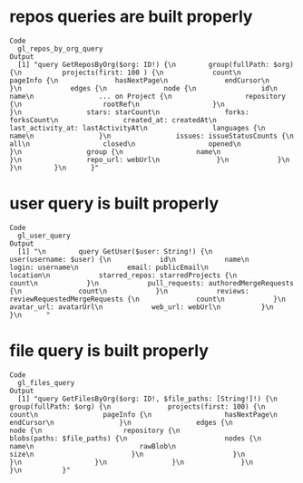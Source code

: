 # repos queries are built properly

    Code
      gl_repos_by_org_query
    Output
      [1] "query GetReposByOrg($org: ID!) {\n        group(fullPath: $org) {\n          projects(first: 100 ) {\n            count\n            pageInfo {\n              hasNextPage\n              endCursor\n            }\n            edges {\n              node {\n                id\n                name\n                ... on Project {\n                  repository {\n                    rootRef\n                  }\n                }\n                stars: starCount\n                forks: forksCount\n                created_at: createdAt\n                last_activity_at: lastActivityAt\n                languages {\n                  name\n                }\n                issues: issueStatusCounts {\n                  all\n                  closed\n                  opened\n                }\n                group {\n                  name\n                }\n                repo_url: webUrl\n              }\n            }\n          }\n        }\n      }"

# user query is built properly

    Code
      gl_user_query
    Output
      [1] "\n        query GetUser($user: String!) {\n          user(username: $user) {\n            id\n            name\n            login: username\n            email: publicEmail\n            location\n            starred_repos: starredProjects {\n              count\n            }\n            pull_requests: authoredMergeRequests {\n              count\n            }\n            reviews: reviewRequestedMergeRequests {\n              count\n            }\n            avatar_url: avatarUrl\n            web_url: webUrl\n          }\n        }\n      "

# file query is built properly

    Code
      gl_files_query
    Output
      [1] "query GetFilesByOrg($org: ID!, $file_paths: [String!]!) {\n            group(fullPath: $org) {\n              projects(first: 100) {\n                count\n                pageInfo {\n                  hasNextPage\n                  endCursor\n                }\n                edges {\n                  node {\n                    repository {\n                      blobs(paths: $file_paths) {\n                        nodes {\n                          name\n                          rawBlob\n                          size\n                        }\n                      }\n                    }\n                  }\n                }\n              }\n            }\n          }"

